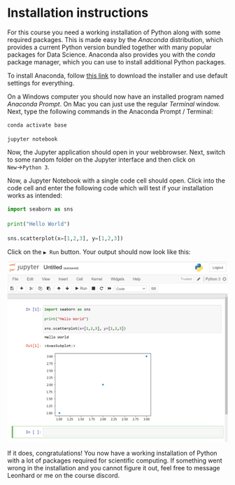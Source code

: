 # Installation instructions
For this course you need a working installation of Python along with some required packages. This is made easy by the *Anaconda* distribution, which provides a current Python version bundled together with many popular packages for Data Science. Anaconda also provides you with the *conda* package manager, which you can use to install additional Python packages.

To install Anaconda, follow [this link](https://www.anaconda.com/products/individual) to download the installer and use default settings for everything.

On a Windows computer you should now have an installed program named *Anaconda Prompt*. On Mac you can just use the regular *Terminal* window. Next, type the following commands in the Anaconda Prompt / Terminal:

```shell
conda activate base

jupyter notebook
```

Now, the Jupyter application should open in your webbrowser. Next, switch to some random folder on the Jupyter interface and then click on `New`→`Python 3`.

Now, a Jupyter Notebook with a single code cell should open. Click into the code cell and enter the following code which will test if your installation works as intended:

```python
import seaborn as sns

print("Hello World")

sns.scatterplot(x=[1,2,3], y=[1,2,3])
```

Click on the `▶ Run` button. Your output should now look like this:

<div>
<img src="images/jupyter_test.png" width="700"/>
</div>

If it does, congratulations! You now have a working installation of Python with a lot of packages required for scientific computing. If something went wrong in the installation and you cannot figure it out, feel free to message Leonhard or me on the course discord.